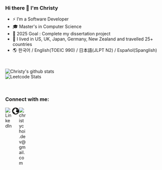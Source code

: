 ### Hi there 👋 I'm Christy

- ⚡ I’m a Software Developer
- 🎓 Master's in Computer Science
- 🎯 2025 Goal : Complete my dissertation project
- 🚀 I lived in US, UK, Japan, Germany, New Zealand and travelled 25+ countries
- 🌎 한국어 / English(TOEIC 990) / 日本語(JLPT N2) / Español(Spanglish)


<br/>

![Christy's github stats](https://github-readme-stats.vercel.app/api?username=shinecoding&theme=material-palenight&show_icons=true)
<br/>
![Leetcode Stats](https://leetcard.jacoblin.cool/shinecoding?font=Mulish)

<br/>

### Connect with me:
[<img align="left" alt="LinkedIn" width="22px" src="https://cdn.jsdelivr.net/npm/simple-icons@v3/icons/linkedin.svg" />](https://www.linkedin.com/in/christy-choi-dev/)
[<img align="left" alt="shinecoding.github.io" width="22px" src="https://raw.githubusercontent.com/iconic/open-iconic/master/svg/globe.svg" />](https://christychoi.hashnode.dev/)
[<img align="left" alt="christychoi.dev@gmail.com" width="22px" src="https://cdn.jsdelivr.net/npm/simple-icons@v3/icons/gmail.svg" />](mailto:christychoi.dev@gmail.com)
